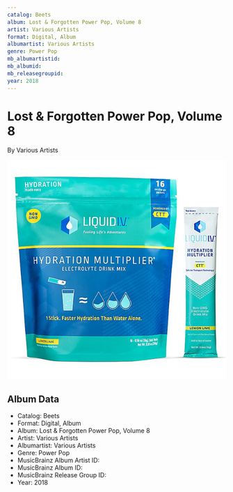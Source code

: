 ```yaml
---
catalog: Beets
album: Lost & Forgotten Power Pop, Volume 8
artist: Various Artists
format: Digital, Album
albumartist: Various Artists
genre: Power Pop
mb_albumartistid: 
mb_albumid: 
mb_releasegroupid: 
year: 2018
---
```


# Lost & Forgotten Power Pop, Volume 8

By Various Artists

![](../../assets/beetscovers/Various_Artists-Lost_and_Forgotten_Power_Pop__Volume_8.jpg)

## Album Data

- Catalog: Beets
- Format: Digital, Album
- Album: Lost & Forgotten Power Pop, Volume 8
- Artist: Various Artists
- Albumartist: Various Artists
- Genre: Power Pop
- MusicBrainz Album Artist ID: 
- MusicBrainz Album ID: 
- MusicBrainz Release Group ID: 
- Year: 2018

